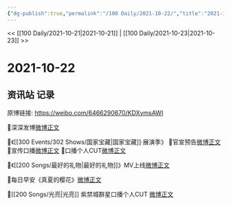 ```yaml
---
{"dg-publish":true,"permalink":"/100 Daily/2021-10-22/","title":"2021-10-22","created":"2023-04-10T15:24:17.470+08:00","updated":"2023-04-10T15:24:41.577+08:00"}
---
```



<< [[100 Daily/2021-10-21\|2021-10-21]] | [[100 Daily/2021-10-23\|2021-10-23]] >>

# 2021-10-22

## 资讯站 记录

原博链接: https://weibo.com/6466290670/KDXymsAWI

🌟深深发博[微博正文](https://m.weibo.cn/6466290670/4694891626499257)

🌟《[[300 Events/302 Shows/国家宝藏\|国家宝藏]]·展演季》
💫官宣预告[微博正文](https://m.weibo.cn/6466290670/4695044298117694)
💫宣传口播[微博正文](https://m.weibo.cn/6466290670/4695064452530396)
💫口播个人CUT[微博正文](https://m.weibo.cn/6466290670/4695061466449185)

🌟《[[200 Songs/最好的礼物\|最好的礼物]]》MV上线[微博正文](https://m.weibo.cn/6466290670/4695223546682139)

🌟每日早安《真夏的樱花》[微博正文](https://m.weibo.cn/6466290670/4695015822985356)

🌟[[200 Songs/光亮\|光亮]] 紫禁城群星口播个人CUT [微博正文](https://m.weibo.cn/6466290670/4695052519477086)

